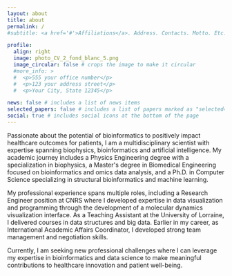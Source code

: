 ```yaml
---
layout: about
title: about
permalink: /
#subtitle: <a href='#'>Affiliations</a>. Address. Contacts. Motto. Etc.

profile:
  align: right
  image: photo_CV_2_fond_blanc_5.png
  image_circular: false # crops the image to make it circular
  #more_info: >
  #  <p>555 your office number</p>
  #  <p>123 your address street</p>
  #  <p>Your City, State 12345</p>

news: false # includes a list of news items
selected_papers: false # includes a list of papers marked as "selected={true}"
social: true # includes social icons at the bottom of the page
---
```


Passionate about the potential of bioinformatics to positively impact healthcare outcomes for patients, I am a multidisciplinary scientist with expertise spanning biophysics, bioinformatics and artificial intelligence. My academic journey includes a Physics Engineering degree with a specialization in biophysics, a Master's degree in Biomedical Engineering focused on bioinformatics and omics data analysis, and a Ph.D. in Computer Science specializing in structural bioinformatics and machine learning. 

My professional experience spans multiple roles, including a Research Engineer position at CNRS where I developed expertise in data visualization and programming through the development of a molecular dynamics visualization interface. As a Teaching Assistant at the University of Lorraine, I delivered courses in data structures and big data. Earlier in my career, as International Academic Affairs Coordinator, I developed strong team management and negotiation skills. 

Currently, I am seeking new professional challenges where I can leverage my expertise in bioinformatics and data science to make meaningful contributions to healthcare innovation and patient well-being.
